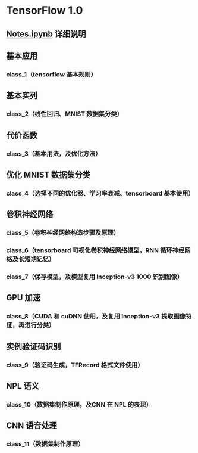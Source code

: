 # TensorFlow 1.0

## [Notes.ipynb](https://github.com/sshentree/Learning-the-basic-tensorflow-using-python/blob/master/Notes.ipynb) 详细说明

## 基本应用

### class_1（tensorflow 基本规则）
## 基本实列

### class_2（线性回归、MNIST 数据集分类）

## 代价函数

### class_3（基本用法，及优化方法）

## 优化 MNIST 数据集分类

### class_4（选择不同的优化器、学习率衰减、tensorboard 基本使用）

## 卷积神经网络

### class_5（卷积神经网络构造步骤及原理）

### class_6（tensorboard 可视化卷积神经网络模型，RNN 循环神经网络及长短期记忆）

### class_7（保存模型，及模型复用 Inception-v3 1000 识别图像）

## GPU 加速

### class_8（CUDA 和 cuDNN 使用，及复用 Inception-v3 提取图像特征，再进行分类）

## 实例验证码识别

### class_9（验证码生成，TFRecord 格式文件使用）

## NPL 语义

### class_10（数据集制作原理，及CNN 在 NPL 的表现）

## CNN 语音处理

### class_11（数据集制作原理）

